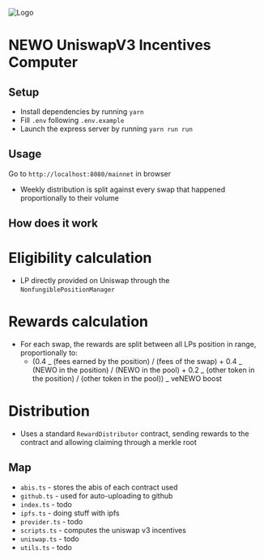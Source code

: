 ![Logo](https://neworder.network/assets/images/logo.png)

# NEWO UniswapV3 Incentives Computer

## Setup

- Install dependencies by running `yarn`
- Fill `.env` following `.env.example`
- Launch the express server by running `yarn run run`

## Usage

Go to `http://localhost:8080/mainnet` in browser

- Weekly distribution is split against every swap that happened proportionally to their volume

## How does it work

# Eligibility calculation

- LP directly provided on Uniswap through the `NonfungiblePositionManager`

# Rewards calculation

- For each swap, the rewards are split between all LPs position in range, proportionally to:
  - (0.4 _ (fees earned by the position) / (fees of the swap) + 0.4 _ (NEWO in the position) / (NEWO in the pool) + 0.2 _ (other token in the position) / (other token in the pool)) _ veNEWO boost

# Distribution

- Uses a standard `RewardDistributor` contract, sending rewards to the contract and allowing claiming through a merkle root

## Map

- `abis.ts` - stores the abis of each contract used
- `github.ts` - used for auto-uploading to github
- `index.ts` - todo
- `ipfs.ts` - doing stuff with ipfs
- `provider.ts` - todo
- `scripts.ts` - computes the uniswap v3 incentives
- `uniswap.ts` - todo
- `utils.ts` - todo
